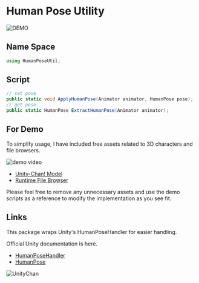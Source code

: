 # Human Pose Utility

![DEMO](/doc/hpu_demo.jpg)

## Name Space

```cs
using HumanPoseUtil;
```

## Script

```cs
// set pose
public static void ApplyHumanPose(Animator animator, HumanPose pose);
// get pose
public static HumanPose ExtractHumanPose(Animator animator);
```

## For Demo

To simplify usage, I have included free assets related to 3D characters and file browsers.

![demo video](/doc/demo.gif)

* [Unity-Chan! Model](https://assetstore.unity.com/packages/3d/characters/unity-chan-model-18705?aid=1011liAjm)
* [Runtime File Browser](https://assetstore.unity.com/packages/tools/gui/runtime-file-browser-113006?aid=1011liAjm)

Please feel free to remove any unnecessary assets and use the demo scripts as a reference to modify the implementation as you see fit.

## Links

This package wraps Unity's HumanPoseHandler for easier handling.

Official Unity documentation is here.

* [HumanPoseHandler](https://docs.unity.cn/ScriptReference/HumanPoseHandler.html)
* [HumanPose](https://docs.unity.cn/ScriptReference/HumanPose.html)

![UnityChan](/doc/imageLicenseLogo.png)

